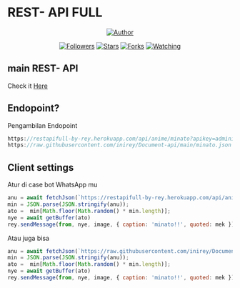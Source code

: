
 
# REST- API FULL 
<p align="center">
</p>
<p align="center">
<a href="https://github.com/zeeoneofc"><img title="Author" src="https://img.shields.io/badge/Author-Rey-orange.svg?style=for-the-badge&logo=github"></a>
</p>
<p align="center">
<a href="https://github.com/inirey/followers"><img title="Followers" src="https://img.shields.io/github/followers/inirey?color=red&style=flat-square"></a>
<a href="https://github.com/inirey/Document-api/stargazers/"><img title="Stars" src="https://img.shields.io/github/stars/inirey/Document-api?color=blue&style=flat-square"></a>
<a href="https://github.com/inirey/Document-api/network/members"><img title="Forks" src="https://img.shields.io/github/forks/inirey/Document-api?color=red&style=flat-square"></a>
<a href="https://github.com/inirey/Document-api/watchers"><img title="Watching" src="https://img.shields.io/github/watchers/inirey/Document-api?label=Watchers&color=blue&style=flat-square"></a>
</p>

## main REST- API
Check it [Here](https://restapifull-by-rey.herokuapp.com/api)


## Endopoint?
Pengambilan Endopoint
```js
https://restapifull-by-rey.herokuapp.com/api/anime/minato?apikey=administrator
https://raw.githubusercontent.com/inirey/Document-api/main/minato.json
```
## Client settings
Atur di case bot WhatsApp mu

```js
anu = await fetchJson(`https://restapifull-by-rey.herokuapp.com/api/anime/minato?&Apikey=administrator`, {method: 'get'})
min = JSON.parse(JSON.stringify(anu));
ato =  min[Math.floor(Math.random() * min.length)];
nye = await getBuffer(ato)
rey.sendMessage(from, nye, image, { caption: 'minato!!', quoted: mek })
```
</p>

Atau juga bisa

```js
anu = await fetchJson(`https://raw.githubusercontent.com/inirey/Document-api/main/minato.json`, {method: 'get'})
min = JSON.parse(JSON.stringify(anu));
ato =  min[Math.floor(Math.random() * min.length)];
nye = await getBuffer(ato)
rey.sendMessage(from, nye, image, { caption: 'minato!!', quoted: mek })
```
</p>
